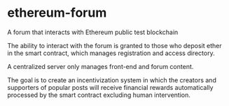 # ethereum-forum
A forum that interacts with Ethereum public test blockchain

The ability to interact with the forum is granted to those who deposit ether in the smart contract, 
which manages registration and access directory. 

A centralized server only manages front-end and forum content.

The goal is to create an incentivization system in which the creators and supporters of popular posts
will receive financial rewards automatically processed by the smart contract excluding human intervention.
